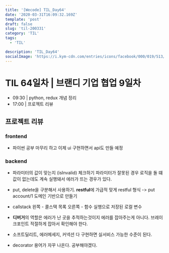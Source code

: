 ```yaml
---
title: '[Wecode] TIL_Day64'
date: '2020-03-31T16:09:32.169Z'
template: 'post'
draft: false
slug: 'til-200331'
category: 'TIL'
tags:
  - 'TIL'

description: 'TIL_Day64'
socialImage: 'https://i.kym-cdn.com/entries/icons/facebook/000/019/513/til.jpg'
---
```


# TIL 64일차 | 브랜디 기업 협업 9일차

- 09:30 | python, redux 개념 정리
- 17:00 | 프로젝트 리뷰

## 프로젝트 리뷰

### frontend

- 파이썬 공부 마무리 하고 이제 ui 구현하면서 api도 만들 예정

### backend

- 파라미터의 값이 맞는지 (isInvalid) 체크하기
  파라미터가 잘못된 경우 로직을 돌 떄 값이 없는데도 계속 실행돼서 에러가 뜨는 경우가 있다.

- put, delete을 구분해서 사용하기. **restful**에 가급적 맞게
  restful 형식 -> put account/1
  도메인 기반으로 만들기

- callstack 왼쪽 - 콜스택 목록 오른쪽 - 함수 실행으로 저장된 로컬 변수

- **디버거**의 역할은 에러가 난 곳을 추적하는것이지 에러를 잡아주는게 아니다. 브레이크포인트 적절하게 잡아서 확인해야 한다.

- 소프트딜리트, 에러메세지, 커넥션 다 구현하면 실서비스 가능한 수준이 된다.

- decorator 용어가 자꾸 나온다. 공부해야겠다.
